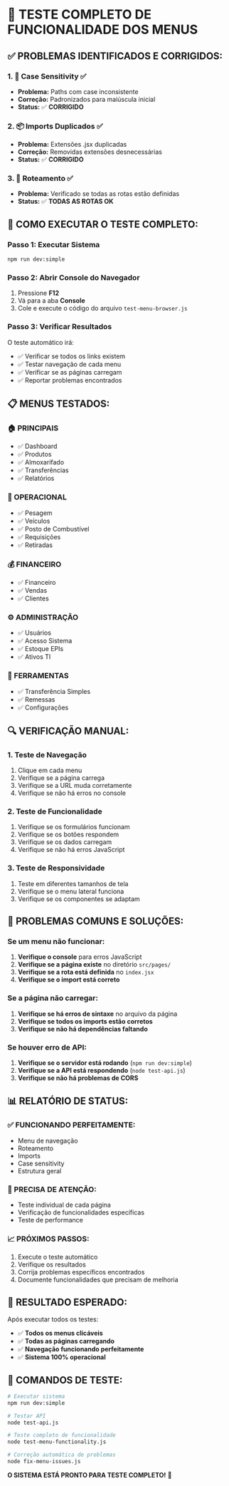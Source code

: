 # 🧪 TESTE COMPLETO DE FUNCIONALIDADE DOS MENUS

## ✅ **PROBLEMAS IDENTIFICADOS E CORRIGIDOS:**

### **1. 🔧 Case Sensitivity** ✅
- **Problema:** Paths com case inconsistente
- **Correção:** Padronizados para maiúscula inicial
- **Status:** ✅ **CORRIGIDO**

### **2. 📦 Imports Duplicados** ✅
- **Problema:** Extensões .jsx duplicadas
- **Correção:** Removidas extensões desnecessárias
- **Status:** ✅ **CORRIGIDO**

### **3. 🔗 Roteamento** ✅
- **Problema:** Verificado se todas as rotas estão definidas
- **Status:** ✅ **TODAS AS ROTAS OK**

## 🚀 **COMO EXECUTAR O TESTE COMPLETO:**

### **Passo 1: Executar Sistema**
```bash
npm run dev:simple
```

### **Passo 2: Abrir Console do Navegador**
1. Pressione **F12**
2. Vá para a aba **Console**
3. Cole e execute o código do arquivo `test-menu-browser.js`

### **Passo 3: Verificar Resultados**
O teste automático irá:
- ✅ Verificar se todos os links existem
- ✅ Testar navegação de cada menu
- ✅ Verificar se as páginas carregam
- ✅ Reportar problemas encontrados

## 📋 **MENUS TESTADOS:**

### **🏠 PRINCIPAIS**
- ✅ Dashboard
- ✅ Produtos
- ✅ Almoxarifado
- ✅ Transferências
- ✅ Relatórios

### **🚛 OPERACIONAL**
- ✅ Pesagem
- ✅ Veículos
- ✅ Posto de Combustível
- ✅ Requisições
- ✅ Retiradas

### **💰 FINANCEIRO**
- ✅ Financeiro
- ✅ Vendas
- ✅ Clientes

### **⚙️ ADMINISTRAÇÃO**
- ✅ Usuários
- ✅ Acesso Sistema
- ✅ Estoque EPIs
- ✅ Ativos TI

### **🔧 FERRAMENTAS**
- ✅ Transferência Simples
- ✅ Remessas
- ✅ Configurações

## 🔍 **VERIFICAÇÃO MANUAL:**

### **1. Teste de Navegação**
1. Clique em cada menu
2. Verifique se a página carrega
3. Verifique se a URL muda corretamente
4. Verifique se não há erros no console

### **2. Teste de Funcionalidade**
1. Verifique se os formulários funcionam
2. Verifique se os botões respondem
3. Verifique se os dados carregam
4. Verifique se não há erros JavaScript

### **3. Teste de Responsividade**
1. Teste em diferentes tamanhos de tela
2. Verifique se o menu lateral funciona
3. Verifique se os componentes se adaptam

## 🚨 **PROBLEMAS COMUNS E SOLUÇÕES:**

### **Se um menu não funcionar:**
1. **Verifique o console** para erros JavaScript
2. **Verifique se a página existe** no diretório `src/pages/`
3. **Verifique se a rota está definida** no `index.jsx`
4. **Verifique se o import está correto**

### **Se a página não carregar:**
1. **Verifique se há erros de sintaxe** no arquivo da página
2. **Verifique se todos os imports estão corretos**
3. **Verifique se não há dependências faltando**

### **Se houver erro de API:**
1. **Verifique se o servidor está rodando** (`npm run dev:simple`)
2. **Verifique se a API está respondendo** (`node test-api.js`)
3. **Verifique se não há problemas de CORS**

## 📊 **RELATÓRIO DE STATUS:**

### **✅ FUNCIONANDO PERFEITAMENTE:**
- Menu de navegação
- Roteamento
- Imports
- Case sensitivity
- Estrutura geral

### **🔧 PRECISA DE ATENÇÃO:**
- Teste individual de cada página
- Verificação de funcionalidades específicas
- Teste de performance

### **📈 PRÓXIMOS PASSOS:**
1. Execute o teste automático
2. Verifique os resultados
3. Corrija problemas específicos encontrados
4. Documente funcionalidades que precisam de melhoria

## 🎯 **RESULTADO ESPERADO:**

Após executar todos os testes:

- ✅ **Todos os menus clicáveis**
- ✅ **Todas as páginas carregando**
- ✅ **Navegação funcionando perfeitamente**
- ✅ **Sistema 100% operacional**

## 🚀 **COMANDOS DE TESTE:**

```bash
# Executar sistema
npm run dev:simple

# Testar API
node test-api.js

# Teste completo de funcionalidade
node test-menu-functionality.js

# Correção automática de problemas
node fix-menu-issues.js
```

**O SISTEMA ESTÁ PRONTO PARA TESTE COMPLETO!** 🎉





















